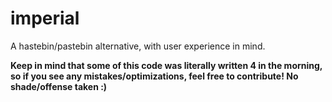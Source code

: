 # imperial

A hastebin/pastebin alternative, with user experience in mind.

**Keep in mind that some of this code was literally written 4 in the morning, so if you see any mistakes/optimizations, feel free to contribute! No shade/offense taken :)**
